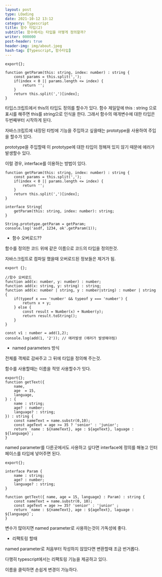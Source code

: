 ```yaml
---
layout: post
type: LOading
date: 2021-10-12 13:12
category: Typescript
title: 함수 타입(2)
subtitle: 함수에서는 타입을 어떻게 정의할까?
writer: 000000
post-header: true
header-img: img/about.jpeg
hash-tag: [Typescript, 함수타입]
---
```




```tsx
export{};

function getParam(this: string, index: number) : string {
    const params = this.split(',');
    if(index < 0 || params.length <= index) {
        return '';
    }
    return this.split(',')[index];
}
```

타입스크립트에서 this의 타입도 정의를 할수가 있다. 함수 제일앞에 this : string 으로 표시를 해주면 this를 string으로 인식을 한다. 그래서 함수의 매개변수에 대한 타입은 두번째부터 시작하게 된다.

자바스크립트에 내장된 타빙에 기능을 주입하고 싶을때는 prototype을 사용하여 주입을 할수가 있다.

prototype을 주입할때 이 prototype에 대한 타입이 정해져 있지 않기 때문에 에러가 발생할수 있다.

이럴 경우, interface를 이용하는 방법이 있다.

```tsx
function getParam(this: string, index: number) : string {
    const params = this.split(',');
    if(index < 0 || params.length <= index) {
        return '';
    }
    return this.split(',')[index];
}

interface String{
    getParam(this: string, index: number): string;
}

String.prototype.getParam = getParam;
console.log('asdf, 1234, ok'.getParam(1));
```

- 함수 오버로드??

함수를 정의한 코드 위에 같은 이름으로 코드의 타입을 정의한것.

자바스크립트로 컴파일 했을때 오버로드된 정보들은 제거가 됨.

```tsx
export {};

//함수 오버로드
function add(x: number, y: number) : number;
function add(x: string, y: string) : string;
function add(x: number | string, y : number|string) : number | string {
    if(typeof x === 'number' && typeof y === 'number') {
        return x + y;
    } else {
        const result = Number(x) + Number(y);
        return result.toString();
    }
}

const v1 : number = add(1,2);
console.log(add(1, '2')); // 에러발생 (에러가 발생해야됨)
```

- named parameters 방식

전체를 객체로 감싸주고 그 뒤에 타입을 정의해 주는것.

함수를 사용할때는 이름을 적엇 사용할수가 잇다.

```tsx
export{};
function getText({
    name,
    age  = 15,
    language,
} : {
    name : string;
    age? : number;
    language? : string;
}) : string {
    const nameText = name.substr(0,10);
    const ageText = age >= 35 ? 'senior' : 'junior';
    return `name : ${nameText}, age : ${ageText}, laguage : ${language}`;
}
```

named parameter를 다른곳에서도 사용하고 싶다면 interface에 정의를 해놓고 인터페이스를 타입에 넣어주면 된다.

```tsx
export{};

interface Param {
    name : string;
    age? : number;
    language? : string;
}

function getText({ name, age = 15, language} : Param) : string {
    const nameText = name.substr(0, 10);
    const ageText = age >= 35? 'senior' : 'junior' ;
    return `name : ${nameText}, age : ${ageText}, laguage : ${language}`;
}
```

변수가 많아지면 named parameter로 사용하는것이 가독성에 좋다.

- 리팩토링 할때

named parameter로 처음부터 작성하지 않았다면 변환할때 조금 번거롭다.

다행히 typescript에서는 리팩토링 기능을 제공하고 있다.

이름을 클릭하면 손쉽게 변경이 가능하다.
